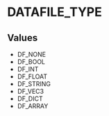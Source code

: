 # DATAFILE_TYPE

## Values
* DF_NONE
* DF_BOOL
* DF_INT
* DF_FLOAT
* DF_STRING
* DF_VEC3
* DF_DICT
* DF_ARRAY